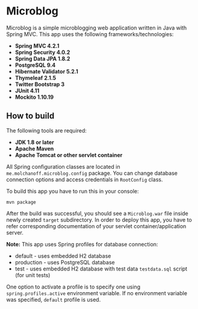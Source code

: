 # Microblog

Microblog is a simple microblogging web application written in Java with Spring MVC.
This app uses the following frameworks/technologies:
* **Spring MVC 4.2.1**
* **Spring Security 4.0.2**
* **Spring Data JPA 1.8.2**
* **PostgreSQL 9.4**
* **Hibernate Validator 5.2.1**
* **Thymeleaf 2.1.5**
* **Twitter Bootstrap 3**
* **JUnit 4.11**
* **Mockito 1.10.19**

## How to build

The following tools are required:
* **JDK 1.8 or later**
* **Apache Maven**
* **Apache Tomcat or other servlet container**

All Spring configuration classes are located in `me.molchanoff.microblog.config` package.
You can change database connection options and access credentials in `RootConfig` class.

To build this app you have to run this in your console:
```
mvn package
```
After the build was successful, you should see a `Microblog.war` file inside newly created `target` subdirectory.
In order to deploy this app, you have to refer corresponding documentation of your servlet container/application server.

**Note:** This app uses Spring profiles for database connection:
* default - uses embedded H2 database
* production - uses PostgreSQL database
* test - uses embedded H2 database with test data `testdata.sql` script (for unit tests)

One option to activate a profile is to specify one using `spring.profiles.active` environment variable.
If no environment variable was specified, `default` profile is used.